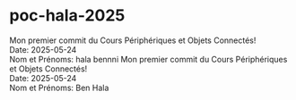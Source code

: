 # poc-hala-2025
Mon premier commit du Cours Périphériques et Objets Connectés!  
Date: 2025-05-24  
Nom et Prénoms: hala bennni
Mon premier commit du Cours Périphériques et Objets Connectés!  
Date: 2025-05-24  
Nom et Prénoms: Ben Hala
